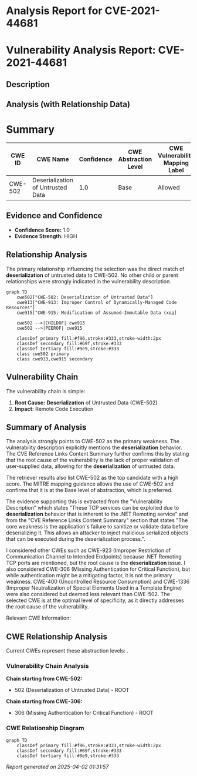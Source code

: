 # Analysis Report for CVE-2021-44681

# Vulnerability Analysis Report: CVE-2021-44681

## Description



## Analysis (with Relationship Data)

# Summary
| CWE ID | CWE Name | Confidence | CWE Abstraction Level | CWE Vulnerability Mapping Label | CWE-Vulnerability Mapping Notes |
|---|---|---|---|---|---|
| CWE-502 | Deserialization of Untrusted Data | 1.0 | Base | Allowed | Primary CWE |

## Evidence and Confidence

*   **Confidence Score:** 1.0
*   **Evidence Strength:** HIGH

## Relationship Analysis
The primary relationship influencing the selection was the direct match of **deserialization** of untrusted data to CWE-502. No other child or parent relationships were strongly indicated in the vulnerability description.

```mermaid
graph TD
    cwe502["CWE-502: Deserialization of Untrusted Data"]
    cwe913["CWE-913: Improper Control of Dynamically-Managed Code Resources"]
    cwe915["CWE-915: Modification of Assumed-Immutable Data (ход]
    
    cwe502 -->|CHILDOF| cwe913
    cwe502 -->|PEEROF| cwe915
    
    classDef primary fill:#f96,stroke:#333,stroke-width:2px
    classDef secondary fill:#69f,stroke:#333
    classDef tertiary fill:#9e9,stroke:#333
    class cwe502 primary
    class cwe913,cwe915 secondary
```

## Vulnerability Chain
The vulnerability chain is simple:
  1. **Root Cause:** **Deserialization** of Untrusted Data (CWE-502)
  2. **Impact:** Remote Code Execution

## Summary of Analysis
The analysis strongly points to CWE-502 as the primary weakness. The vulnerability description explicitly mentions the **deserialization** behavior. The CVE Reference Links Content Summary further confirms this by stating that the root cause of the vulnerability is the lack of proper validation of user-supplied data, allowing for the **deserialization** of untrusted data.

The retriever results also list CWE-502 as the top candidate with a high score. The MITRE mapping guidance allows the use of CWE-502 and confirms that it is at the Base level of abstraction, which is preferred.

The evidence supporting this is extracted from the "Vulnerability Description" which states "These TCP services can be exploited due to **deserialization** behavior that is inherent to the .NET Remoting service" and from the "CVE Reference Links Content Summary" section that states "The core weakness is the application's failure to sanitize or validate data before deserializing it. This allows an attacker to inject malicious serialized objects that can be executed during the deserialization process.".

I considered other CWEs such as CWE-923 (Improper Restriction of Communication Channel to Intended Endpoints) because .NET Remoting TCP ports are mentioned, but the root cause is the **deserialization** issue. I also considered CWE-306 (Missing Authentication for Critical Function), but while authentication might be a mitigating factor, it is not the primary weakness.
CWE-400 (Uncontrolled Resource Consumption) and CWE-1336 (Improper Neutralization of Special Elements Used in a Template Engine) were also considered but deemed less relevant than CWE-502.
The selected CWE is at the optimal level of specificity, as it directly addresses the root cause of the vulnerability.

Relevant CWE Information:


## CWE Relationship Analysis

Current CWEs represent these abstraction levels: .


### Vulnerability Chain Analysis

**Chain starting from CWE-502:**
- 502 (Deserialization of Untrusted Data) - ROOT


**Chain starting from CWE-306:**
- 306 (Missing Authentication for Critical Function) - ROOT



### CWE Relationship Diagram

```mermaid
graph TD
    classDef primary fill:#f96,stroke:#333,stroke-width:2px
    classDef secondary fill:#69f,stroke:#333
    classDef tertiary fill:#9e9,stroke:#333
```



*Report generated on 2025-04-02 01:31:57*
